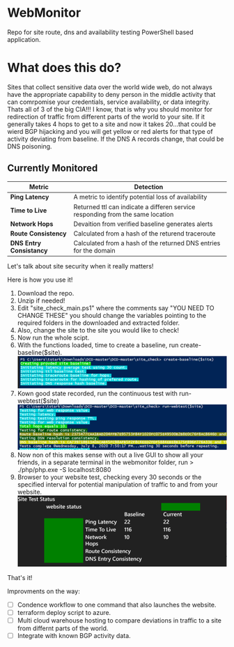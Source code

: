 # WebMonitor
Repo for site route, dns and availability testing PowerShell based application. 


# What does this do?
Sites that collect sensitive data over the world wide web, do not always have the appropriate capability to deny person in the middle activity that can comrpomise your credentials, service availability, or data integrity.  Thats all of 3 of the big CIA!!! I know, that is why you should monitor for redirection of traffic from different parts of the world to your site.  If it generally takes 4 hops to get to a site and now it takes 20...that could be wierd BGP hijacking and you will get yellow or red alerts for that type of activity deviating from baseline.  If the DNS A records change, that could be DNS poisoning. 

## Currently Monitored
| Metric | Detection |
---       | --- 
| **Ping Latency** | A metric to identify potential loss of availability
| **Time to Live** | Returned ttl can indicate a differen service responding from the same location
| **Network Hops** | Devaition from verified baseline generates alerts
| **Route Consistency** | Calculated from a hash of the returend traceroute
| **DNS Entry Consistancy** | Calculated from a hash of the returned DNS entries for the domain

Let's talk about site security when it really matters!

Here is how you use it!

1. Download the repo.
2. Unzip if needed!
3. Edit "site_check_main.ps1" where the comments say "YOU NEED TO CHANGE THESE" you should change the variables pointing to the required folders in the downloaded and extracted folder.
4. Also, change the site to the site you would like to check!
5. Now run the whole scipt.
6. With the functions loaded, time to create a baseline, run create-baseline($site).
![create-baseline](create-baseline.png)
7. Kown good state recorded, run the continuous test with run-webtest($site)
![run-webtest](run-webtest.png)
8. Now non of this makes sense with out a live GUI to show all your friends, in a separate terminal in the webmonitor folder, run > ./php/php.exe -S localhost:8080
9. Browser to your website test, checking every 30 seconds or the specified interval for potential manipulation of traffic to and from your website.
![webmonitor](webmonitor.png)

That's it!

Improvments on the way:

- [ ] Condence workflow to one command that also launches the website.
- [ ] terraform deploy script to azure.
- [ ] Multi cloud warehouse hosting to compare deviations in traffic to a site from differnt parts of the world.
- [ ] Integrate with known BGP activity data.
